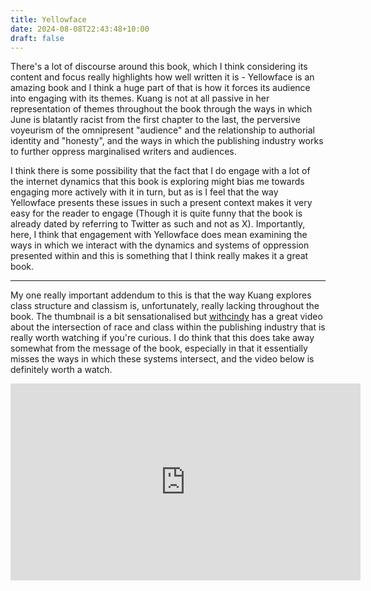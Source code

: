 ```yaml
---
title: Yellowface
date: 2024-08-08T22:43:48+10:00
draft: false
---
```

There's a lot of discourse around this book, which I think considering its content and focus really highlights how well written it is - Yellowface is an amazing book and I think a huge part of that is how it forces its audience into engaging with its themes. Kuang is not at all passive in her representation of themes throughout the book through the ways in which June is blatantly racist from the first chapter to the last, the perversive voyeurism of the omnipresent "audience" and the relationship to authorial identity and "honesty", and the ways in which the publishing industry works to further oppress marginalised writers and audiences. 

I think there is some possibility that the fact that I do engage with a lot of the internet dynamics that this book is exploring might bias me towards engaging more actively with it in turn, but as is I feel that the way Yellowface presents these issues in such a present context makes it very easy for the reader to engage (Though it is quite funny that the book is already dated by referring to Twitter as such and not as X). Importantly, here, I think that engagement with Yellowface does mean examining the ways in which we interact with the dynamics and systems of oppression presented within and this is something that I think really makes it a great book.

---
My one really important addendum to this is that the way Kuang explores class structure and classism is, unfortunately, really lacking throughout the book. The thumbnail is a bit sensationalised but [withcindy](https://www.instagram.com/readwithcindy/?hl=en) has a great video about the intersection of race and class within the publishing industry that is really worth watching if you're curious. I do think that this does take away somewhat from the message of the book, especially in that it essentially misses the ways in which these systems intersect, and the video below is definitely worth a watch.

<iframe width="560" height="315" src="https://www.youtube.com/embed/JUdFkRdgPDU?si=kkk9VK5jeGucl26B" title="YouTube video player" frameborder="0" allow="accelerometer; autoplay; clipboard-write; encrypted-media; gyroscope; picture-in-picture; web-share" referrerpolicy="strict-origin-when-cross-origin" allowfullscreen></iframe>
